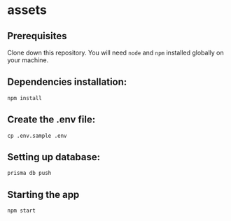 # assets
## Prerequisites
Clone down this repository. You will need `node` and `npm` installed globally on your machine.

## Dependencies installation:
```
npm install
```

## Create the .env file:
```
cp .env.sample .env
```

## Setting up database:
```
prisma db push
```

## Starting the app
```
npm start
```

